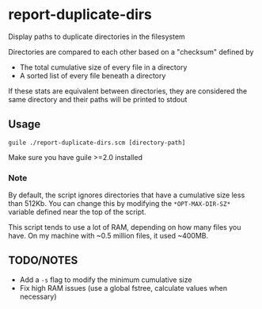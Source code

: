 # report-duplicate-dirs

Display paths to duplicate directories in the filesystem

Directories are compared to each other based on a "checksum" defined by

* The total cumulative size of every file in a directory
* A sorted list of every file beneath a directory

If these stats are equivalent between directories, they are considered the same
directory and their paths will be printed to stdout

## Usage

`guile ./report-duplicate-dirs.scm [directory-path]`

Make sure you have guile >=2.0 installed

### Note 

By default, the script ignores directories that have a cumulative size less
than 512Kb. You can change this by modifying the `*OPT-MAX-DIR-SZ*` variable
defined near the top of the script.

This script tends to use a lot of RAM, depending on how many files you have. On
my machine with ~0.5 million files, it used ~400MB.

## TODO/NOTES

* Add a `-s` flag to modify the minimum cumulative size
* Fix high RAM issues (use a global fstree, calculate values when necessary)
